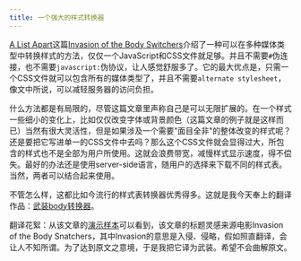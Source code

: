 ```yaml
---
title: 一个强大的样式转换器
---
```

[A List Apart][0]这篇[Invasion of the Body Switchers][1]介绍了一种可以在多种媒体类型中转换样式的方法，仅仅一个JavaScript和CSS文件就足够。并且不需要`#`伪连接，也不需要`javascript:`伪协议，让人感觉舒服多了。它的最大优点是，只需一个CSS文件就可以包含所有的媒体类型了，并且不需要`alternate stylesheet`，像文中所说，可以减轻服务器的访问负担。

什么方法都是有局限的，尽管这篇文章里声称自己是可以无限扩展的。在一个样式一些细小的变化上，比如仅仅改变字体或背景颜色（这篇文章的例子就是这样而已）当然有很大灵活性，但是如果涉及一个需要"面目全非"的整体改变的样式呢？还是要把它写进单一的CSS文件中去吗？那么这个CSS文件就会显得过大，所包含的样式也不是全部为用户所使用。这就会浪费带宽，减慢样式显示速度，得不偿失。最好的办法还是使用server-side语言，随用户的选择来下载不同的样式表。当然，两者可以结合起来使用。

不管怎么样，这都比如今流行的样式表转换器优秀得多。这就是我今天奉上的翻译作品：[武装body转换器][2]。

翻译花絮：从该文章的[演示样本][3]可以看到，该文章的标题灵感来源电影Invasion of the Body Snatchers，其中Invasion的意思是入侵、侵略，假如照直翻译，会让人不知所谓。为了达到原文之意境，于是我把它译为武装。希望不会曲解原文。

[0]: http://alistapart.com/
[1]: http://alistapart.com/articles/bodyswitchers/
[2]: https://www.google.com/search?q=武装body转换器&ie=UTF-8&oe=UTF-8
[3]: http://alistapart.com/d/bodyswitchers/iotbs.html
